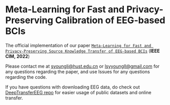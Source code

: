 # Meta-Learning for Fast and Privacy-Preserving Calibration of EEG-based BCIs  
The official implementation of our paper [`Meta-Learning for Fast and Privacy-Preserving Source Knowledge Transfer of EEG-based BCIs`](https://ieeexplore.ieee.org/document/9942685) (**IEEE CIM, 2022**)

Please contact me at syoungli@hust.edu.cn or lsyyoungll@gmail.com for any questions regarding the paper, and use Issues for any questions regarding the code.

If you have questions with downloading EEG data, do check out [DeepTransferEEG repo](https://github.com/sylyoung/DeepTransferEEG) for easier usage of public datasets and online transfer.